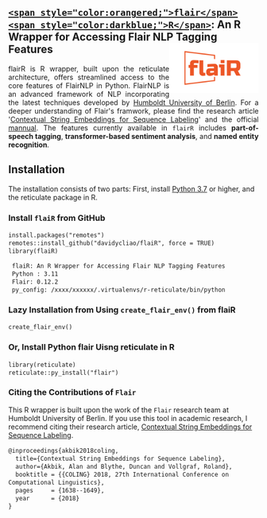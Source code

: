 ## <u>`<span style="color:orangered;">flair</span><span style="color:darkblue;">R</span>`</u>: An R Wrapper for Accessing Flair NLP Tagging Features <img src="man/figures/logo.png" align="right" width="180"/>


<div style="text-align: justify">


flairR is R wrapper, built upon the reticulate architecture, offers streamlined access to the core features of FlairNLP in Python. FlairNLP is an advanced framework of NLP incorporating the latest techniques developed by [Humboldt University of Berlin](https://github.com/flairNLP/flair). For a deeper understanding of Flair's framwork, please find the research article '[Contextual String Embeddings for Sequence Labeling](https://aclanthology.org/C18-1139.pdf)' and the official [mannual](https://flairnlp.github.io). The  features currently available in `flairR` includes __part-of-speech tagging__, __transformer-based sentiment analysis__, and __named entity recognition__. 

</div>

## Installation

The installation consists of two parts: First, install [Python 3.7](https://www.python.org/downloads/) or higher, and the reticulate package in R.

### Install `flaiR` from GitHub

```
install.packages("remotes")
remotes::install_github("davidycliao/flaiR", force = TRUE)
library(flaiR)
```
```
 flaiR: An R Wrapper for Accessing Flair NLP Tagging Features      
 Python : 3.11                                           
 Flair: 0.12.2                                         
 py_config: /xxxx/xxxxxx/.virtualenvs/r-reticulate/bin/python
```


### Lazy Installation from Using `create_flair_env()` from __flaiR__ 

```
create_flair_env()
```

### Or,  Install Python flair Uisng reticulate in R

```
library(reticulate)
reticulate::py_install("flair")
```


### Citing the Contributions of `Flair`

This R wrapper is built upon the work of the `Flair` research team at Humboldt University of Berlin. If you use this tool in academic research, I recommend citing their research article, [Contextual String Embeddings for Sequence Labeling](https://aclanthology.org/C18-1139.pdf).

```
@inproceedings{akbik2018coling,
  title={Contextual String Embeddings for Sequence Labeling},
  author={Akbik, Alan and Blythe, Duncan and Vollgraf, Roland},
  booktitle = {{COLING} 2018, 27th International Conference on Computational Linguistics},
  pages     = {1638--1649},
  year      = {2018}
}
```


